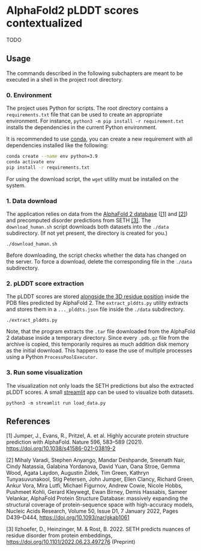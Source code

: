 # AlphaFold2 pLDDT scores contextualized

TODO

## Usage

The commands described in the following subchapters are meant to be executed in a shell in the project root directory.

### 0. Environment

The project uses Python for scripts. The root directory contains a `requirements.txt` file that can be used to create an
appropriate environment. For instance, `python3 -m pip install -r requirement.txt` installs the dependencies in the
current Python environment.

It is recommended to use [conda](https://docs.conda.io/en/latest/), you can create a new requirement with all dependencies installed like the following:

```bash
conda create --name env python=3.9
conda activate env
pip install -r requirements.txt
```

For using the download script, the `wget` utility must be installed on the system.

### 1. Data download

The application relies on data from the [AlphaFold 2 database](https://alphafold.ebi.ac.uk/) ([[1]](#1) and [[2]](#2))
and precomputed disorder predictions from SETH [[3]](#3). The `download_human.sh` script downloads both datasets into
the `./data` subdirectory. (If not yet present, the directory is created for you.)

```shell
./download_human.sh
```

Before downloading, the script checks whether the data has changed on the server. To force a download, delete the
corresponding file in the `./data` subdirectory.

### 2. pLDDT score extraction

The pLDDT scores are stored [alongside the 3D residue position](https://alphafold.ebi.ac.uk/faq#faq-5) inside the PDB
files predicted by AlphaFold 2. The `extract_plddts.py` utility extracts and stores them in a `..._plddts.json` file
inside the `./data` subdirectory.

```shell
./extract_plddts.py
```

Note, that the program extracts the `.tar` file downloaded from the AlphaFold 2 database inside a temporary directory.
Since every `.pdb.gz` file from the archive is copied, this temporarily requires as much addition disk memory as the
initial download. This happens to ease the use of multiple processes using a Python `ProcessPoolExecutor`.

### 3. Run some visualization

The visualization not only loads the SETH predictions but also the extracted pLDDT scores. A small
[streamlit](https://streamlit.io/) app can be used to visualize both datasets.

```shell
python3 -m streamlit run load_data.py
```

## References

<a id="1">[1]</a>
Jumper, J., Evans, R., Pritzel, A. et al. Highly accurate protein structure prediction with AlphaFold. Nature 596, 583–589 (2021). https://doi.org/10.1038/s41586-021-03819-2

<a id="2">[2]</a>
Mihaly Varadi, Stephen Anyango, Mandar Deshpande, Sreenath Nair, Cindy Natassia, Galabina Yordanova, David Yuan, Oana Stroe, Gemma Wood, Agata Laydon, Augustin Žídek, Tim Green, Kathryn Tunyasuvunakool, Stig Petersen, John Jumper, Ellen Clancy, Richard Green, Ankur Vora, Mira Lutfi, Michael Figurnov, Andrew Cowie, Nicole Hobbs, Pushmeet Kohli, Gerard Kleywegt, Ewan Birney, Demis Hassabis, Sameer Velankar, AlphaFold Protein Structure Database: massively expanding the structural coverage of protein-sequence space with high-accuracy models, Nucleic Acids Research, Volume 50, Issue D1, 7 January 2022, Pages D439–D444, https://doi.org/10.1093/nar/gkab1061

<a id="3">[3]</a>
Ilzhoefer, D., Heinzinger, M. & Rost, B. 2022. SETH predicts nuances of residue disorder from protein embeddings, https://doi.org/10.1101/2022.06.23.497276 (Preprint)
